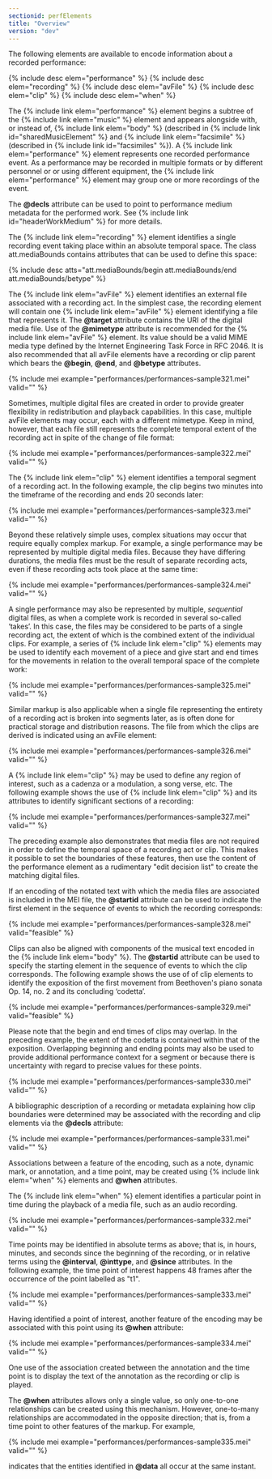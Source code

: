 ```yaml
---
sectionid: perfElements
title: "Overview"
version: "dev"
---
```


The following elements are available to encode information about a recorded performance:

{% include desc elem="performance" %}
{% include desc elem="recording" %}
{% include desc elem="avFile" %}
{% include desc elem="clip" %}
{% include desc elem="when" %}

The {% include link elem="performance" %} element begins a subtree of the {% include link elem="music" %} element and appears alongside with, or instead of, {% include link elem="body" %} (described in {% include link id="sharedMusicElement" %} and {% include link elem="facsimile" %} (described in {% include link id="facsimiles" %}). A {% include link elem="performance" %} element represents one recorded performance event. As a performance may be recorded in multiple formats or by different personnel or or using different equipment, the {% include link elem="performance" %} element may group one or more recordings of the event.

The **@decls** attribute can be used to point to performance medium metadata for the performed work. See {% include link id="headerWorkMedium" %} for more details.

The {% include link elem="recording" %} element identifies a single recording event taking place within an absolute temporal space. The class att.mediaBounds contains attributes that can be used to define this space:

{% include desc atts="att.mediaBounds/begin att.mediaBounds/end att.mediaBounds/betype" %}

The {% include link elem="avFile" %} element identifies an external file associated with a recording act. In the simplest case, the recording element will contain one {% include link elem="avFile" %} element identifying a file that represents it. The **@target** attribute contains the URI of the digital media file. Use of the **@mimetype** attribute is recommended for the {% include link elem="avFile" %} element. Its value should be a valid MIME media type defined by the Internet Engineering Task Force in RFC 2046. It is also recommended that all avFile elements have a recording or clip parent which bears the **@begin**, **@end**, and **@betype** attributes.

{% include mei example="performances/performances-sample321.mei" valid="" %}

Sometimes, multiple digital files are created in order to provide greater flexibility in redistribution and playback capabilities. In this case, multiple avFile elements may occur, each with a different mimetype. Keep in mind, however, that each file still represents the complete temporal extent of the recording act in spite of the change of file format:

{% include mei example="performances/performances-sample322.mei" valid="" %}

The {% include link elem="clip" %} element identifies a temporal segment of a recording act. In the following example, the clip begins two minutes into the timeframe of the recording and ends 20 seconds later:

{% include mei example="performances/performances-sample323.mei" valid="" %}

Beyond these relatively simple uses, complex situations may occur that require equally complex markup. For example, a single performance may be represented by multiple digital media files. Because they have differing durations, the media files must be the result of separate recording acts, even if these recording acts took place at the same time:

{% include mei example="performances/performances-sample324.mei" valid="" %}

A single performance may also be represented by multiple, *sequential* digital files, as when a complete work is recorded in several so-called ‘takes’. In this case, the files may be considered to be parts of a single recording act, the extent of which is the combined extent of the individual clips. For example, a series of {% include link elem="clip" %} elements may be used to identify each movement of a piece and give start and end times for the movements in relation to the overall temporal space of the complete work:

{% include mei example="performances/performances-sample325.mei" valid="" %}

Similar markup is also applicable when a single file representing the entirety of a recording act is broken into segments later, as is often done for practical storage and distribution reasons. The file from which the clips are derived is indicated using an avFile element:

{% include mei example="performances/performances-sample326.mei" valid="" %}

A {% include link elem="clip" %} may be used to define any region of interest, such as a cadenza or a modulation, a song verse, etc. The following example shows the use of {% include link elem="clip" %} and its attributes to identify significant sections of a recording:

{% include mei example="performances/performances-sample327.mei" valid="" %}

The preceding example also demonstrates that media files are not required in order to define the temporal space of a recording act or clip. This makes it possible to set the boundaries of these features, then use the content of the performance element as a rudimentary "edit decision list" to create the matching digital files.

If an encoding of the notated text with which the media files are associated is included in the MEI file, the **@startid** attribute can be used to indicate the first element in the sequence of events to which the recording corresponds:

{% include mei example="performances/performances-sample328.mei" valid="feasible" %}

Clips can also be aligned with components of the musical text encoded in the {% include link elem="body" %}. The **@startid** attribute can be used to specify the starting element in the sequence of events to which the clip corresponds. The following example shows the use of of clip elements to identify the exposition of the first movement from Beethoven's piano sonata Op. 14, no. 2 and its concluding ‘codetta’.

{% include mei example="performances/performances-sample329.mei" valid="feasible" %}

Please note that the begin and end times of clips may overlap. In the preceding example, the extent of the codetta is contained within that of the exposition. Overlapping beginning and ending points may also be used to provide additional performance context for a segment or because there is uncertainty with regard to precise values for these points.

{% include mei example="performances/performances-sample330.mei" valid="" %}

A bibliographic description of a recording or metadata explaining how clip boundaries were determined may be associated with the recording and clip elements via the **@decls** attribute:

{% include mei example="performances/performances-sample331.mei" valid="" %}

Associations between a feature of the encoding, such as a note, dynamic mark, or annotation, and a time point, may be created using {% include link elem="when" %} elements and **@when** attributes.

The {% include link elem="when" %} element identifies a particular point in time during the playback of a media file, such as an audio recording.

{% include mei example="performances/performances-sample332.mei" valid="" %}

Time points may be identified in absolute terms as above; that is, in hours, minutes, and seconds since the beginning of the recording, or in relative terms using the **@interval**, **@inttype**, and **@since** attributes. In the following example, the time point of interest happens 48 frames after the occurrence of the point labelled as "t1".

{% include mei example="performances/performances-sample333.mei" valid="" %}

Having identified a point of interest, another feature of the encoding may be associated with this point using its **@when** attribute:

{% include mei example="performances/performances-sample334.mei" valid="" %}

One use of the association created between the annotation and the time point is to display the text of the annotation as the recording or clip is played.

The **@when** attributes allows only a single value, so only one-to-one relationships can be created using this mechanism. However, one-to-many relationships are accommodated in the opposite direction; that is, from a time point to other features of the markup. For example,

{% include mei example="performances/performances-sample335.mei" valid="" %}

indicates that the entities identified in **@data** all occur at the same instant.
